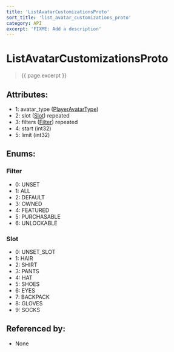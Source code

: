 ```yaml
---
title: 'ListAvatarCustomizationsProto'
sort_title: 'list_avatar_customizations_proto'
category: API
excerpt: 'FIXME: Add a description'
---
```


[comment]: <> (THIS PART IS GENERATED - AKA DON'T EDIT THIS PART MANUALLY)

# ListAvatarCustomizationsProto

> {{ page.excerpt }}

## Attributes:

- 1: avatar_type ([PlayerAvatarType](../../enums/PlayerAvatarType/))
- 2: slot ([Slot](#slot)) repeated
- 3: filters ([Filter](#filter)) repeated
- 4: start (int32)
- 5: limit (int32)

## Enums:

### Filter
- 0: UNSET
- 1: ALL
- 2: DEFAULT
- 3: OWNED
- 4: FEATURED
- 5: PURCHASABLE
- 6: UNLOCKABLE
### Slot
- 0: UNSET_SLOT
- 1: HAIR
- 2: SHIRT
- 3: PANTS
- 4: HAT
- 5: SHOES
- 6: EYES
- 7: BACKPACK
- 8: GLOVES
- 9: SOCKS

## Referenced by:

- None

[comment]: <> (YOU CAN EDIT AFTER THIS)
